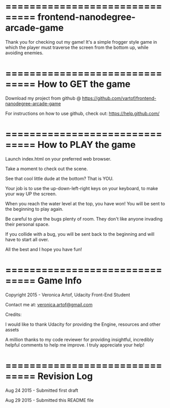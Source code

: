 ===============================
frontend-nanodegree-arcade-game
===============================

Thank you for checking out my game!  It's a simple frogger style game in which the player
must traverse the screen from the bottom up, while avoiding enemies.

===============================
How to GET the game
===============================
Download my project from github @ https://github.com/vartof/frontend-nanodegree-arcade-game

For instructions on how to use github, check out: https://help.github.com/

===============================
How to PLAY the game
===============================
Launch index.html on your preferred web browser.

Take a moment to check out the scene.

See that cool little dude at the bottom?  That is YOU.

Your job is to use the up-down-left-right keys on your keyboard, to make your way UP the screen.

When you reach the water level at the top, you have won!  You will be sent to the beginning to play again.

Be careful to give the bugs plenty of room.  They don't like anyone invading their personal space.

If you collide with a bug, you will be sent back to the beginning and will have to start all over.

All the best and I hope you have fun!

===============================
Game Info
===============================
Copyright 2015 - Veronica Artof, Udacity Front-End Student

Contact me at: veronica.artof@gmail.com

Credits:

I would like to thank Udacity for providing the Engine, resources and other assets

A million thanks to my code reviewer for providing insightful, incredibly helpful comments
to help me improve.  I truly appreciate your help!

===============================
Revision Log
===============================
Aug 24 2015 - Submitted first draft

Aug 29 2015 - Submitted this README file

